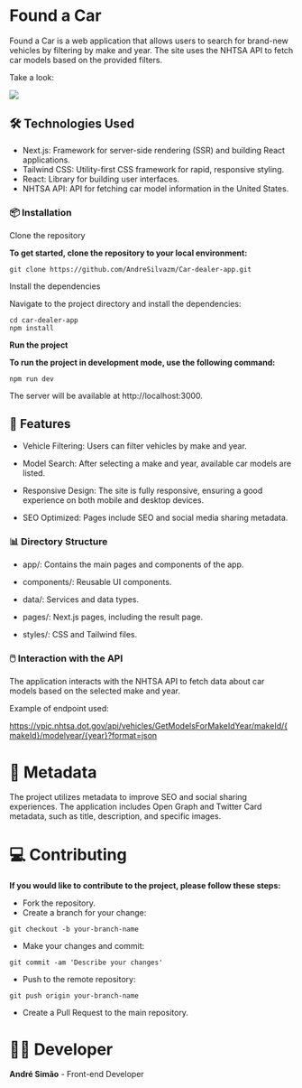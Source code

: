 # Found a Car

Found a Car is a web application that allows users to search for brand-new vehicles by filtering by make and year. The site uses the NHTSA API to fetch car models based on the provided filters.

Take a look: 

<img src='https://i.ibb.co/nMBqsgJ/SiteImg.png'>

## 🛠 Technologies Used

* Next.js: Framework for server-side rendering (SSR) and building React applications.
* Tailwind CSS: Utility-first CSS framework for rapid, responsive styling.
* React: Library for building user interfaces.
* NHTSA API: API for fetching car model information in the United States.

### 📦 Installation

Clone the repository

**To get started, clone the repository to your local environment:**


```
git clone https://github.com/AndreSilvazm/Car-dealer-app.git
```
Install the dependencies

Navigate to the project directory and install the dependencies:


```
cd car-dealer-app
npm install
```
**Run the project**

**To run the project in development mode, use the following command:**


```
npm run dev
```
The server will be available at http://localhost:3000.

## 🚀 Features

* Vehicle Filtering: Users can filter vehicles by make and year.

* Model Search: After selecting a make and year, available car models are listed.

* Responsive Design: The site is fully responsive, ensuring a good experience on both mobile and desktop devices.

* SEO Optimized: Pages include SEO and social media sharing metadata.

### 📊 Directory Structure

* app/: Contains the main pages and components of the app.

* components/: Reusable UI components.

* data/: Services and data types.

* pages/: Next.js pages, including the result page.

* styles/: CSS and Tailwind files.

### 🖱️ Interaction with the API

The application interacts with the NHTSA API to fetch data about car models based on the selected make and year.

Example of endpoint used:

 https://vpic.nhtsa.dot.gov/api/vehicles/GetModelsForMakeIdYear/makeId/{makeId}/modelyear/{year}?format=json

# 📄 Metadata

The project utilizes metadata to improve SEO and social sharing experiences. The application includes Open Graph and Twitter Card metadata, such as title, description, and specific images.

# 💻 Contributing

**If you would like to contribute to the project, please follow these steps:**

* Fork the repository.
* Create a branch for your change:

```
git checkout -b your-branch-name
```
* Make your changes and commit:
```
git commit -am 'Describe your changes'
```
* Push to the remote repository:
```
git push origin your-branch-name
```
* Create a Pull Request to the main repository.


# 👨‍💻 Developer

**André Simão** - Front-end Developer

